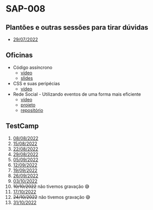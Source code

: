 # SAP-008

## Plantões e outras sessões para tirar dúvidas
- [29/07/2022](https://youtu.be/D-MbZo6HKV0)

## Oficinas
- Código assíncrono
    - [vídeo](https://youtu.be/vTHgjriU0_Q)
    - [slides](../sap-004/codigo-assincrono/slides.pdf)
- CSS e suas peripécias
    - [vídeo](https://youtu.be/gDtSNYZVrNk)
- Rede Social - Utilizando eventos de uma forma mais eficiente
    - [vídeo](https://youtu.be/fvYpIH6LflQ)
    - [projeto](https://gabrieluizramos.com.br/SAP008-social-network/)
    - [repositório](https://github.com/gabrieluizramos/SAP008-social-network)

## TestCamp
1. [08/08/2022](https://youtu.be/MIHHUa9gFVU)
2. [15/08/2022](https://www.youtube.com/watch?v=2gm93LmnC4Q)
3. [22/08/2022](https://youtu.be/53HfWLqqTzA)
4. [29/08/2022](https://www.youtube.com/watch?v=AjNX47iVxoM)
5. [05/09/2022](https://youtu.be/nDzcUKpsEfE)
6. [12/09/2022](https://youtu.be/oiGYKhLPqLY)
7. [19/09/2022](https://youtu.be/UK8sL8ni6qQ)
8. [26/09/2022](https://youtu.be/3fLwR7uNt-M)
9. [03/10/2022](https://youtu.be/5kFcg26GgXk)
10. ~~10/10/2022~~ não tivemos gravação 😅
11. [17/10/2022](https://youtu.be/0kGT6mxQutY)
12. ~~24/10/2022~~ não tivemos gravação 😅
13. [31/10/2022](https://youtu.be/cTw8ErCpjeQ)
